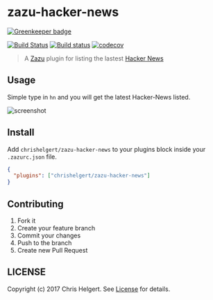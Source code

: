 # zazu-hacker-news

[![Greenkeeper badge](https://badges.greenkeeper.io/chrishelgert/zazu-hacker-news.svg)](https://greenkeeper.io/)

[![Build Status](https://travis-ci.org/chrishelgert/zazu-hacker-news.svg?branch=master)](https://travis-ci.org/chrishelgert/zazu-hacker-news)
[![Build status](https://ci.appveyor.com/api/projects/status/die4cd3egpv533m9/branch/master?svg=true)](https://ci.appveyor.com/project/chrishelgert/zazu-hacker-news/branch/master)
[![codecov](https://codecov.io/gh/chrishelgert/zazu-hacker-news/branch/master/graph/badge.svg)](https://codecov.io/gh/chrishelgert/zazu-hacker-news)

> A [Zazu](https://github.com/tinytacoteam/zazu) plugin for listing the lastest [Hacker News](https://news.ycombinator.com/)

## Usage

Simple type in `hn` and you will get the latest Hacker-News listed.

![screenshot](./screenshot.png)

## Install

Add `chrishelgert/zazu-hacker-news` to your plugins block inside your `.zazurc.json` file.

```json
{
  "plugins": ["chrishelgert/zazu-hacker-news"]
}
```

## Contributing

1. Fork it
2. Create your feature branch
3. Commit your changes
4. Push to the branch
5. Create new Pull Request

## LICENSE

Copyright (c) 2017 Chris Helgert. See [License](./LICENSE) for details.
